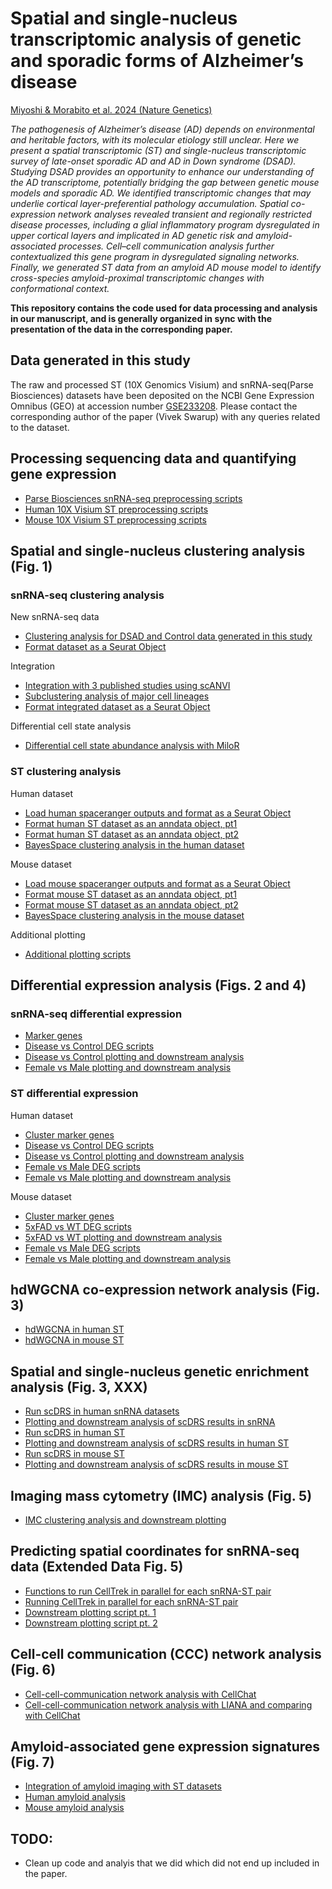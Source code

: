 # Spatial and single-nucleus transcriptomic analysis of genetic and sporadic forms of Alzheimer’s disease

[Miyoshi & Morabito et al. 2024 (Nature Genetics)](https://www.nature.com/articles/s41588-024-01961-x)

*The pathogenesis of Alzheimer’s disease (AD) depends on environmental and heritable factors, with its molecular etiology still unclear. Here we present a spatial transcriptomic (ST) and single-nucleus transcriptomic survey of late-onset sporadic AD and AD in Down syndrome (DSAD). Studying DSAD provides an opportunity to enhance our understanding of the AD transcriptome, potentially bridging the gap between genetic mouse models and sporadic AD. We identified transcriptomic changes that may underlie cortical layer-preferential pathology accumulation. Spatial co-expression network analyses revealed transient and regionally restricted disease processes, including a glial inflammatory program dysregulated in upper cortical layers and implicated in AD genetic risk and amyloid-associated processes. Cell–cell communication analysis further contextualized this gene program in dysregulated signaling networks. Finally, we generated ST data from an amyloid AD mouse model to identify cross-species amyloid-proximal transcriptomic changes with conformational context.*

**This repository contains the code used for data processing and analysis in our manuscript, and is generally organized in sync with the presentation of the data in the corresponding paper.** 

## Data generated in this study

The raw and processed ST (10X Genomics Visium) and snRNA-seq(Parse Biosciences) datasets have been deposited on the NCBI Gene Expression Omnibus (GEO) at accession number [GSE233208](https://www.ncbi.nlm.nih.gov/geo/query/acc.cgi?acc=GSE233208). Please contact the corresponding author of the paper (Vivek Swarup) with any queries related to the dataset.

## Processing sequencing data and quantifying gene expression

* [Parse Biosciences snRNA-seq preprocessing scripts](snRNA/preprocessing/)
* [Human 10X Visium ST preprocessing scripts](spatial/preprocessing/human/)
* [Mouse 10X Visium ST preprocessing scripts](spatial/preprocessing/mouse/)

## Spatial and single-nucleus clustering analysis (Fig. 1)

### snRNA-seq clustering analysis 

New snRNA-seq data
* [Clustering analysis for DSAD and Control data generated in this study](snRNA/clustering/clustering_scvi.ipynb)
* [Format dataset as a Seurat Object](snRNA/clustering/DSAD_create_seurat.Rmd)

Integration 
* [Integration with 3 published studies using scANVI](snRNA/clustering/integration_scanvi.ipynb)
* [Subclustering analysis of major cell lineages](snRNA/clustering/subclustering_scvi.ipynb)
* [Format integrated dataset as a Seurat Object](snRNA/clustering/integrated_create_seurat.Rmd)


Differential cell state analysis
* [Differential cell state abundance analysis with MiloR](snRNA/clustering/diff_cell_abundance_MiloR.Rmd)


### ST clustering analysis 

Human dataset
* [Load human spaceranger outputs and format as a Seurat Object](spatial/clustering/human_create_seurat.Rmd)
* [Format human ST dataset as an anndata object, pt1](spatial/clustering/seurat_to_anndata_human.Rmd)
* [Format human ST dataset as an anndata object, pt2](spatial/clustering/seurat_to_anndata_human.ipynb)
* [BayesSpace clustering analysis in the human dataset](spatial/clustering/clustering_human.Rmd)

Mouse dataset
* [Load mouse spaceranger outputs and format as a Seurat Object](spatial/clustering/mouse_create_seurat.Rmd)
* [Format mouse ST dataset as an anndata object, pt1](spatial/clustering/seurat_to_anndata_mouse.Rmd)
* [Format mouse ST dataset as an anndata object, pt2](spatial/clustering/seurat_to_anndata_mouse.ipynb)
* [BayesSpace clustering analysis in the mouse dataset](spatial/clustering/clustering_mouse.Rmd)

Additional plotting 
* [Additional plotting scripts](spatial/clustering/plotting_for_paper.Rmd)

## Differential expression analysis (Figs. 2 and 4)

### snRNA-seq differential expression 

* [Marker genes](snRNA/differential_expression/markers/)
* [Disease vs Control DEG scripts](snRNA/differential_expression/condition/)
* [Disease vs Control plotting and downstream analysis](snRNA/differential_expression/condition_DEG_analysis_snRNA.Rmd)
* [Female vs Male plotting and downstream analysis](spatial/differential_expression/human/sex_DEGs_human_ST.Rmd)

### ST differential expression

Human dataset 
* [Cluster marker genes](spatial/differential_expression/human/cluster_markers_human.Rmd)
* [Disease vs Control DEG scripts](spatial/differential_expression/human/condition/)
* [Disease vs Control plotting and downstream analysis](spatial/differential_expression/condition_DEGs_ST.Rmd)
* [Female vs Male DEG scripts](spatial/differential_expression/human/sex/)
* [Female vs Male plotting and downstream analysis](spatial/differential_expression/human/sex_DEGs_human_ST.Rmd)

Mouse dataset 
* [Cluster marker genes](spatial/differential_expression/mouse/cluster_markers_mouse.Rmd)
* [5xFAD vs WT DEG scripts](spatial/differential_expression/mouse/condition)
* [5xFAD vs WT plotting and downstream analysis](spatial/differential_expression/condition_DEGs_ST.Rmd)
* [Female vs Male DEG scripts](spatial/differential_expression/mouse/sex/)
* [Female vs Male plotting and downstream analysis](spatial/differential_expression/mouse/sex_DEGs_mouse_ST.Rmd)


## hdWGCNA co-expression network analysis (Fig. 3)

* [hdWGCNA in human ST](spatial/hdWGCNA/hdWGCNA_human.Rmd)
* [hdWGCNA in mouse ST](spatial/hdWGCNA/hdWGCNA_mouse.Rmd)

## Spatial and single-nucleus genetic enrichment analysis (Fig. 3, XXX)

* [Run scDRS in human snRNA datasets](snRNA/genetic_enrichment/run_scDRS/)
* [Plotting and downstream analysis of scDRS results in snRNA](snRNA/genetic_enrichment/scDRS_results_plotting.Rmd)
* [Run scDRS in human ST](spatial/genetic_enrichment/human_ST_scDRS.sub)
* [Plotting and downstream analysis of scDRS results in human ST](spatial/genetic_enrichment/scDRS_results_plotting_human.Rmd)
* [Run scDRS in mouse ST](spatial/genetic_enrichment/mouse_ST_scDRS.sub)
* [Plotting and downstream analysis of scDRS results in mouse ST](spatial/genetic_enrichment/scDRS_results_plotting_mouse.Rmd)

## Imaging mass cytometry (IMC) analysis (Fig. 5)

* [IMC clustering analysis and downstream plotting](IMC/hyperion_clustering.Rmd)

## Predicting spatial coordinates for snRNA-seq data (Extended Data Fig. 5)

* [Functions to run CellTrek in parallel for each snRNA-ST pair](snRNA/predict_spatial_coords/celltrek_parallel.R)
* [Running CellTrek in parallel for each snRNA-ST pair](snRNA/predict_spatial_coords/cellrtrek_parallel_run.sub)
* [Downstream plotting script pt. 1](snRNA/predict_spatial_coords/cellrtrek_downsrtream_plotting.Rmd)
* [Downstream plotting script pt. 2](snRNA/predict_spatial_coords/spatial_mapping_celltrek.Rmd)


## Cell-cell communication (CCC) network analysis (Fig. 6)

* [Cell-cell-communication network analysis with CellChat](snRNA/cell_cell_communication/spatial_cellchat.Rmd)
* [Cell-cell-communication network analysis with LIANA and comparing with CellChat](snRNA/cell_cell_communication/LIANA_ccc.Rmd)

## Amyloid-associated gene expression signatures (Fig. 7)

* [Integration of amyloid imaging with ST datasets](spatial/amyloid/splitseq_human_amyloid.Rmd)
* [Human amyloid analysis](spatial/amyloid/voyager_gene_signatures_human.Rmd)
* [Mouse amyloid analysis](spatial/amyloid/voyager_gene_signatures_5x.Rmd)

## TODO:
* Clean up code and analyis that we did which did not end up included in the paper.
